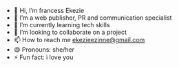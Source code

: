 - 👋 Hi, I’m francess Ekezie
- 👀 I’m a web publisher, PR and communication specialist
- 🌱 I’m currently learning tech skills
- 💞️ I’m looking to collaborate on a project
- 📫 How to reach me ekezieezinne@gmail.com
- 😄 Pronouns: she/her
- ⚡ Fun fact: i love you

<!---
obimoney97/obimoney97 is a ✨ special ✨ repository because its `README.md` (this file) appears on your GitHub profile.
You can click the Preview link to take a look at your changes.
--->
